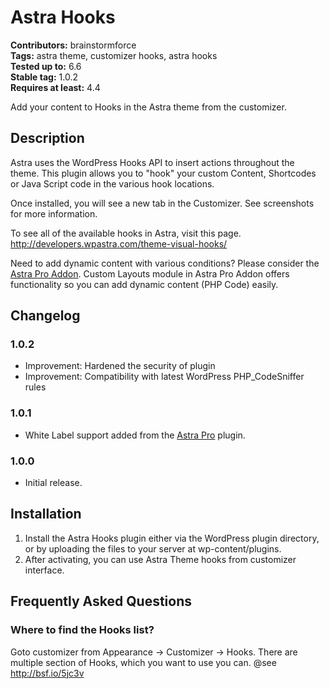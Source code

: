 # Astra Hooks #
**Contributors:** brainstormforce  
**Tags:** astra theme, customizer hooks, astra hooks  
**Tested up to:** 6.6  
**Stable tag:** 1.0.2  
**Requires at least:** 4.4  

Add your content to Hooks in the Astra theme from the customizer.

## Description ##

Astra uses the WordPress Hooks API to insert actions throughout the theme. This plugin allows you to "hook" your custom Content, Shortcodes or Java Script code in the various hook locations.

Once installed, you will see a new tab in the Customizer. See screenshots for more information.

To see all of the available hooks in Astra, visit this page.
<a href="http://developers.wpastra.com/theme-visual-hooks/">http://developers.wpastra.com/theme-visual-hooks/</a>

Need to add dynamic content with various conditions? Please consider the <a href="https://wpastra.com/?utm_source=wp-org&utm_medium=readme&utm_campaign=astra-hooks">Astra Pro Addon</a>. Custom Layouts module in Astra Pro Addon offers functionality so you can add dynamic content (PHP Code) easily.

## Changelog ##

### 1.0.2 ###
- Improvement: Hardened the security of plugin
- Improvement: Compatibility with latest WordPress PHP_CodeSniffer rules

### 1.0.1 ###
* White Label support added from the [Astra Pro](https://wpastra.com/?utm_source=wp-org&utm_medium=readme&utm_campaign=astra-hooks) plugin.

### 1.0.0 ###
* Initial release.

## Installation ##

1. Install the Astra Hooks plugin either via the WordPress plugin directory, or by uploading the files to your server at wp-content/plugins.
2. After activating, you can use Astra Theme hooks from customizer interface.

## Frequently Asked Questions ##

### Where to find the Hooks list? ###

Goto customizer from Appearance -> Customizer -> Hooks. There are multiple section of Hooks, which you want to use you can. @see http://bsf.io/5jc3v
